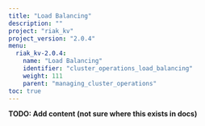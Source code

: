 ```yaml
---
title: "Load Balancing"
description: ""
project: "riak_kv"
project_version: "2.0.4"
menu:
  riak_kv-2.0.4:
    name: "Load Balancing"
    identifier: "cluster_operations_load_balancing"
    weight: 111
    parent: "managing_cluster_operations"
toc: true
---
```


**TODO: Add content (not sure where this exists in docs)**
